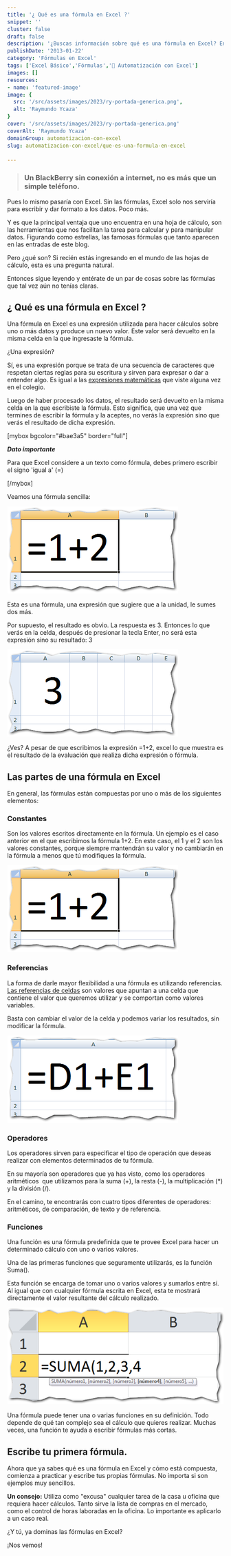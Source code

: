 ```yaml
---
title: '¿ Qué es una fórmula en Excel ?'
snippet: ''
cluster: false
draft: false 
description: '¿Buscas información sobre qué es una fórmula en Excel? Entonces no te pierdas esta entrada. Pincha aquí y descúbrelo.'
publishDate: '2013-01-22'
category: 'Fórmulas en Excel'
tags: ['Excel Básico','Fórmulas','🤖 Automatización con Excel']
images: []
resources: 
- name: 'featured-image'
image: {
  src: '/src/assets/images/2023/ry-portada-generica.png',
  alt: 'Raymundo Ycaza'
}
cover: '/src/assets/images/2023/ry-portada-generica.png'
coverAlt: 'Raymundo Ycaza'
domainGroup: automatizacion-con-excel
slug: automatizacion-con-excel/que-es-una-formula-en-excel

---
```


> ### Un BlackBerry sin conexión a internet, no es más que un simple teléfono.

Pues lo mismo pasaría con Excel. Sin las fórmulas, Excel solo nos serviría para escribir y dar formato a los datos. Poco más.

Y es que la principal ventaja que uno encuentra en una hoja de cálculo, son las herramientas que nos facilitan la tarea para calcular y para manipular datos. Figurando como estrellas, las famosas fórmulas que tanto aparecen en las entradas de este blog.

Pero ¿qué son? Si recién estás ingresando en el mundo de las hojas de cálculo, esta es una pregunta natural.

Entonces sigue leyendo y entérate de un par de cosas sobre las fórmulas que tal vez aún no tenías claras.

## ¿ Qué es una fórmula en Excel ?

Una fórmula en Excel es una expresión utilizada para hacer cálculos sobre uno o más datos y produce un nuevo valor. Este valor será devuelto en la misma celda en la que ingresaste la fórmula.

¿Una expresión?

Sí, es una expresión porque se trata de una secuencia de caracteres que respetan ciertas reglas para su escritura y sirven para expresar o dar a entender algo. Es igual a las [expresiones matemáticas](http://es.wikipedia.org/wiki/Expresi%C3%B3n_matem%C3%A1tica) que viste alguna vez en el colegio.

Luego de haber procesado los datos, el resultado será devuelto en la misma celda en la que escribiste la fórmula. Esto significa, que una vez que termines de escribir la fórmula y la aceptes, no verás la expresión sino que verás el resultado de dicha expresión.

\[mybox bgcolor="#bae3a5" border="full"\]

_**Dato importante**_

Para que Excel considere a un texto como fórmula, debes primero escribir el signo 'igual a' (=)

\[/mybox\]

Veamos una fórmula sencilla:

[![Que es una formula en Excel](/src/assets/images/2023/que-es-una-formula-en-excel-0001251.png)](http://raymundoycaza.com/wp-content/uploads/que-es-una-formula-en-excel-0001251.png)

Esta es una fórmula, una expresión que sugiere que a la unidad, le sumes dos más.

Por supuesto, el resultado es obvio. La respuesta es 3. Entonces lo que verás en la celda, después de presionar la tecla Enter, no será esta expresión sino su resultado: 3

[![Que es una formula en Excel](/src/assets/images/2023/que-es-una-formula-en-excel-0001261.png)](http://raymundoycaza.com/wp-content/uploads/que-es-una-formula-en-excel-0001261.png)

¿Ves? A pesar de que escribimos la expresión =1+2, excel lo que muestra es el resultado de la evaluación que realiza dicha expresión o fórmula.

## Las partes de una fórmula en Excel

En general, las fórmulas están compuestas por uno o más de los siguientes elementos:

### Constantes

Son los valores escritos directamente en la fórmula. Un ejemplo es el caso anterior en el que escribimos la fórmula 1+2. En este caso, el 1 y el 2 son los valores constantes, porque siempre mantendrán su valor y no cambiarán en la fórmula a menos que tú modifiques la fórmula.

[![Que es una formula en Excel](/src/assets/images/2023/que-es-una-formula-en-excel-0001251.png)](http://raymundoycaza.com/wp-content/uploads/que-es-una-formula-en-excel-0001251.png)

### Referencias

La forma de darle mayor flexibilidad a una fórmula es utilizando referencias. [Las referencias de celdas](http://raymundoycaza.com/que-es-la-referencia/) son valores que apuntan a una celda que contiene el valor que queremos utilizar y se comportan como valores variables.

Basta con cambiar el valor de la celda y podemos variar los resultados, sin modificar la fórmula.

[![Que es una formula de Excel](/src/assets/images/2023/que-es-una-formula-en-excel-0001271.png)](http://raymundoycaza.com/wp-content/uploads/que-es-una-formula-en-excel-0001271.png)

### Operadores

Los operadores sirven para especificar el tipo de operación que deseas realizar con elementos determinados de tu fórmula.

En su mayoría son operadores que ya has visto, como los operadores aritméticos  que utilizamos para la suma (+), la resta (-), la multiplicación (\*) y la división (/).

En el camino, te encontrarás con cuatro tipos diferentes de operadores: aritméticos, de comparación, de texto y de referencia.

### Funciones

Una función es una fórmula predefinida que te provee Excel para hacer un determinado cálculo con uno o varios valores.

Una de las primeras funciones que seguramente utilizarás, es la función Suma().

Esta función se encarga de tomar uno o varios valores y sumarlos entre sí. Al igual que con cualquier fórmula escrita en Excel, esta te mostrará directamente el valor resultante del cálculo realizado.

[![Que es una formula en Excel](/src/assets/images/2023/que-es-una-formula-en-excel-0001281.png)](http://raymundoycaza.com/wp-content/uploads/que-es-una-formula-en-excel-0001281.png)

Una fórmula puede tener una o varias funciones en su definición. Todo depende de qué tan complejo sea el cálculo que quieres realizar. Muchas veces, una función te ayuda a escribir fórmulas más cortas.

## Escribe tu primera fórmula.

Ahora que ya sabes qué es una fórmula en Excel y cómo está compuesta, comienza a practicar y escribe tus propias fórmulas. No importa si son ejemplos muy sencillos.

**Un consejo:** Utiliza como "excusa" cualquier tarea de la casa u oficina que requiera hacer cálculos. Tanto sirve la lista de compras en el mercado, como el control de horas laboradas en la oficina. Lo importante es aplicarlo a un caso real.

¿Y tú, ya dominas las fórmulas en Excel?

¡Nos vemos!

